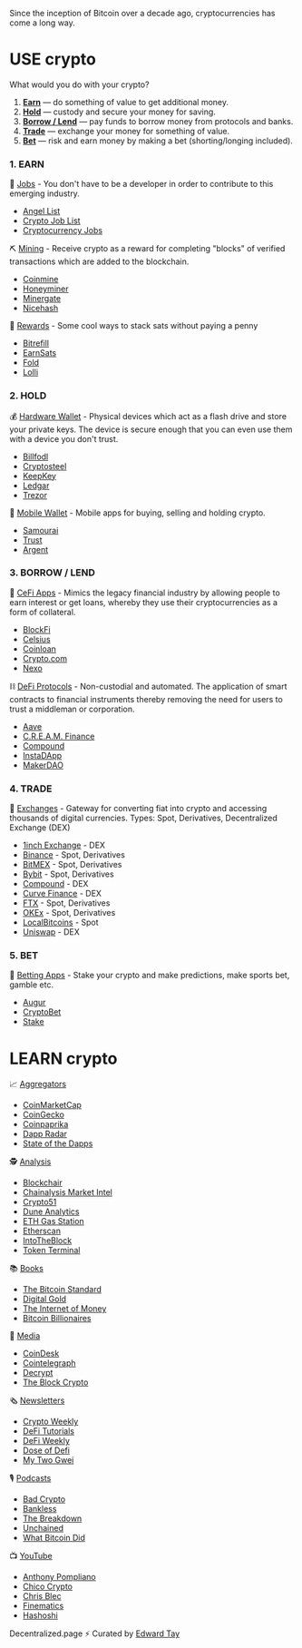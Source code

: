 Since the inception of Bitcoin over a decade ago, cryptocurrencies has come a long way. 

# USE crypto #
 What would you do with your crypto?

1. [**Earn**](#1-earn) — do something of value to get additional money.
2. [**Hold**](#2-hold) — custody and secure your money for saving.
3. [**Borrow / Lend**](#3-borrow--lend) — pay funds to borrow money from protocols and banks.
4. [**Trade**](#4-trade) — exchange your money for something of value.
5. [**Bet**](#5-bet) — risk and earn money by making a bet (shorting/longing included).


### 1. EARN ###
💼
<ins>Jobs</ins> - You don't have to be a developer in order to contribute to this emerging industry.
- [Angel List](https://angel.co/blockchains/jobs)
- [Crypto Job List](https://cryptojobslist.com)
- [Cryptocurrency Jobs](https://cryptocurrencyjobs.co)

⛏
<ins>Mining</ins> - Receive crypto as a reward for completing "blocks" of verified transactions which are added to the blockchain.
- [Coinmine](https://coinmine.com)
- [Honeyminer](http://bit.ly/download-honeyminer)
- [Minergate](http://bit.ly/try-minergate)
- [Nicehash](http://bit.ly/try-nicehash)

🙌 
<ins>Rewards</ins> - Some cool ways to stack sats without paying a penny
- [Bitrefill](https://bit.ly/bit-refill) 
- [EarnSats](https://bit.ly/earn-sats)
- [Fold](https://bit.ly/fold-app) 
- [Lolli](https://bit.ly/get-lolli)

### 2. HOLD ###
💰
<ins>Hardware Wallet</ins> -  Physical devices which act as a flash drive and store your private keys. The device is secure enough that you can even use them with a device you don't trust. 
- [Billfodl](http://bit.ly/try-billfodl)
- [Cryptosteel](http://bit.ly/try-cryptosteel)
- [KeepKey](http://bit.ly/try-keepkey)
- [Ledgar](https://www.ledgerwallet.com)
- [Trezor](https://trezor.io)

📱
<ins>Mobile Wallet</ins>  - Mobile apps for buying, selling and holding crypto.
- [Samourai](https://samouraiwallet.com)
- [Trust](https://trustwallet.com)
- [Argent](https://www.argent.xyz)

### 3. BORROW / LEND ###
🏦
<ins>CeFi Apps</ins> - Mimics the legacy financial industry by allowing people to earn interest or get loans, whereby they use their cryptocurrencies as a form of collateral.
- [BlockFi](http://bit.ly/blockfi)
- [Celsius](http://bit.ly/celsius-app)
- [Coinloan](http://bit.ly/try-coinloan)
- [Crypto.com](http://bit.ly/try-cryptodotcom)
- [Nexo](http://bit.ly/try-nexo)

⛓
<ins>DeFi Protocols</ins> - Non-custodial and automated. The application of smart contracts to financial instruments thereby removing the need for users to trust a middleman or corporation.
- [Aave](https://aave.com)
- [C.R.E.A.M. Finance](https://cream.finance)
- [Compound](https://compound.finance)
- [InstaDApp](https://instadapp.io)
- [MakerDAO](https://makerdao.com)


### 4. TRADE ###

💱
<ins>Exchanges</ins> - Gateway for converting fiat into crypto and accessing thousands of digital currencies. Types: Spot, Derivatives, Decentralized Exchange (DEX)
- [1inch Exchange](https://1inch.exchange) - DEX
- [Binance](http://bit.ly/binance-crypto-exchange) - Spot, Derivatives
- [BitMEX](http://bit.ly/try-BitMEX) - Spot, Derivatives
- [Bybit](http://bit.ly/try-bybit-exchange) - Spot, Derivatives
- [Compound](https://compound.finance) - DEX
- [Curve Finance](https://www.curve.fi) - DEX
- [FTX](http://bit.ly/try-ftx) - Spot, Derivatives
- [OKEx](http://bit.ly/try-OKEx) - Spot, Derivatives
- [LocalBitcoins](http://bit.ly/localbitcoinsdotcom) - Spot
- [Uniswap](https://uniswap.org) - DEX

### 5. BET ###
🎲
<ins>Betting Apps</ins> - Stake your crypto and make predictions, make sports bet, gamble etc.
- [Augur](http://bit.ly/augur-prediction)
- [CryptoBet](http://bit.ly/try-cryptobet)
- [Stake](https://stake.com/?c=f78d0a1943)

# LEARN crypto #
📈
<ins>Aggregators</ins>
- [CoinMarketCap](https://coinmarketcap.com)	
- [CoinGecko](https://www.coingecko.com/en)
- [Coinpaprika](https://coinpaprika.com)	
- [Dapp Radar](https://dappradar.com)
- [State of the Dapps](https://www.stateofthedapps.com)

🕵
<ins>Analysis</ins>
- [Blockchair](https://blockchair.com)
- [Chainalysis Market Intel](https://markets.chainalysis.com)
- [Crypto51](https://www.crypto51.app)
- [Dune Analytics](https://duneanalytics.com)
- [ETH Gas Station](https://ethgasstation.info)
- [Etherscan](https://etherscan.io/charts)
- [IntoTheBlock](https://app.intotheblock.com)
- [Token Terminal](https://www.tokenterminal.com)

📚
<ins>Books</ins>
- [The Bitcoin Standard](https://amzn.to/2PHXdgS)
- [Digital Gold](https://amzn.to/2SSNBi7)
- [The Internet of Money](https://amzn.to/2yVMFBk)
- [Bitcoin Billionaires](https://amzn.to/317KsOQ)

📰
<ins>Media</ins>
- [CoinDesk](https://www.coindesk.com)
- [Cointelegraph](https://cointelegraph.com)
- [Decrypt](https://decrypt.co)
- [The Block Crypto](https://www.theblockcrypto.com)

🗞
<ins>Newsletters</ins>
- [Crypto Weekly](https://cryptoweekly.co)
- [DeFi Tutorials](https://defitutorials.substack.com)
- [DeFi Weekly](https://defiweekly.substack.com)
- [Dose of Defi](https://doseofdefi.substack.com) 
- [My Two Gwei](https://mytwogwei.substack.com)

🎙
<ins>Podcasts</ins>
- [Bad Crypto](https://badcryptopodcast.com)
- [Bankless](http://podcast.banklesshq.com)
- [The Breakdown](https://nlwcrypto.libsyn.com)
- [Unchained](http://unchainedpodcast.co)
- [What Bitcoin Did](https://www.whatbitcoindid.com/podcast)

📺
<ins>YouTube</ins>
- [Anthony Pompliano](https://www.youtube.com/c/AnthonyPompliano)
- [Chico Crypto](https://www.youtube.com/c/ChicoCryptoConsultants)
- [Chris Blec](https://www.youtube.com/c/chrisblec)
- [Finematics](https://www.youtube.com/c/Finematics)
- [Hashoshi](https://www.youtube.com/c/Hashoshi4)


Decentralized.page ⚡️ Curated by [Edward Tay](https://edwardtay.com)






